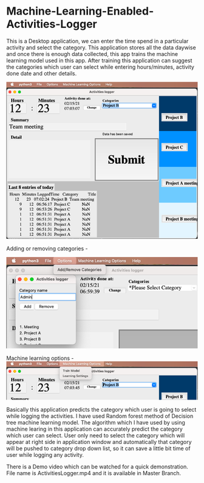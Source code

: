 # Machine-Learning-Enabled-Activities-Logger
This is a Desktop application, we can enter the time spend in a particular activity and select the category. This application stores all the data daywise and once there is enough data collected, this app trains the machine learning model used in this app. After training this application can suggest the categories which user can select while entering hours/minutes, activity done date and other details. 

![Main Window](ScreenshotMain.png "Main Window")

Adding or removing categories -

![Main Window](ScreenshotAddingCategories.png "Main Window")

Machine learning options -
![Main Window](ScreenshotMachineLearningOptions.png "Main Window")

Basically this application predicts the category which user is going to select while logging the activities. I have used Random forest method of Decision tree machine learning model. The algorithm which I have used by using machine learing in this application can accurately predict the category which user can select. User only need to select the category which will appear at right side in application window and automatically that category will be pushed to category drop down list, so it can save a little bit time of user while logging any activity.

There is a Demo video which can be watched for a quick demonstration. File name is ActivitiesLogger.mp4 and it is available in Master Branch. 
